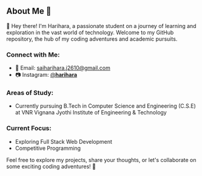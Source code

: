## About Me 🚀

👋 Hey there! I'm Harihara, a passionate student on a journey of learning and exploration in the vast world of technology. Welcome to my GitHub repository, the hub of my coding adventures and academic pursuits.

### Connect with Me:

- 📧 Email: [saiharihara.j2610@gmail.com](mailto:saiharihara.j2610@gmail.com)
- 📷 Instagram: [@__harihara__](https://www.instagram.com/__harihara__/)

### Areas of Study:

- Currently pursuing B.Tech in Computer Science and Engineering (C.S.E) at VNR Vignana Jyothi Institute of Engineering & Technology

### Current Focus:

- Exploring Full Stack Web Development
- Competitive Programming


Feel free to explore my projects, share your thoughts, or let's collaborate on some exciting coding adventures! 🚀
